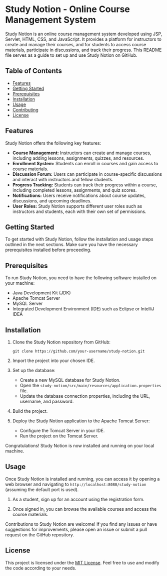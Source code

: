 # Study Notion - Online Course Management System

Study Notion is an online course management system developed using JSP, Servlet, HTML, CSS, and JavaScript. It provides a platform for instructors to create and manage their courses, and for students to access course materials, participate in discussions, and track their progress. This README file serves as a guide to set up and use Study Notion on GitHub.

## Table of Contents
- [Features](#features)
- [Getting Started](#getting-started)
- [Prerequisites](#prerequisites)
- [Installation](#installation)
- [Usage](#usage)
- [Contributing](#contributing)
- [License](#license)

## Features

Study Notion offers the following key features:

- **Course Management:** Instructors can create and manage courses, including adding lessons, assignments, quizzes, and resources.
- **Enrollment System:** Students can enroll in courses and gain access to course materials.
- **Discussion Forum:** Users can participate in course-specific discussions and interact with instructors and fellow students.
- **Progress Tracking:** Students can track their progress within a course, including completed lessons, assignments, and quiz scores.
- **Notifications:** Users receive notifications about course updates, discussions, and upcoming deadlines.
- **User Roles:** Study Notion supports different user roles such as instructors and students, each with their own set of permissions.

## Getting Started

To get started with Study Notion, follow the installation and usage steps outlined in the next sections. Make sure you have the necessary prerequisites installed before proceeding.

## Prerequisites

To run Study Notion, you need to have the following software installed on your machine:

- Java Development Kit (JDK)
- Apache Tomcat Server
- MySQL Server
- Integrated Development Environment (IDE) such as Eclipse or IntelliJ IDEA

## Installation

1. Clone the Study Notion repository from GitHub:
   ```
   git clone https://github.com/your-username/study-notion.git
   ```

2. Import the project into your chosen IDE.

3. Set up the database:
   - Create a new MySQL database for Study Notion.
   - Open the `study-notion/src/main/resources/application.properties` file.
   - Update the database connection properties, including the URL, username, and password.

4. Build the project.

5. Deploy the Study Notion application to the Apache Tomcat Server:
   - Configure the Tomcat Server in your IDE.
   - Run the project on the Tomcat Server.

Congratulations! Study Notion is now installed and running on your local machine.

## Usage

Once Study Notion is installed and running, you can access it by opening a web browser and navigating to `http://localhost:8080/study-notion` (assuming the default port is used).

1. As a student, sign up for an account using the registration form.

2. Once signed in, you can browse the available courses and access the course materials.

Contributions to Study Notion are welcome! If you find any issues or have suggestions for improvements, please open an issue or submit a pull request on the GitHub repository.

## License

This project is licensed under the [MIT License](LICENSE). Feel free to use and modify the code according to your needs.
